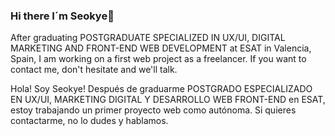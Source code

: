 ### Hi there I´m Seokye👋
After graduating POSTGRADUATE SPECIALIZED IN UX/UI, DIGITAL MARKETING AND FRONT-END WEB DEVELOPMENT at ESAT in Valencia, Spain,
I am working on a first web project as a freelancer.
If you want to contact me, don't hesitate and we'll talk.


Hola! Soy Seokye!
Después de graduarme POSTGRADO ESPECIALIZADO EN UX/UI, MARKETING DIGITAL Y DESARROLLO WEB FRONT-END en ESAT,
estoy trabajando un primer proyecto web como autónoma.
Si quieres contactarme, no lo dudes y hablamos.  
